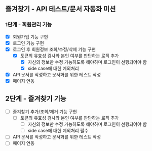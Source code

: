 ## 즐겨찾기 - API 테스트/문서 자동화 미션

### 1단계 - 회원관리 기능
-[x] 회원가입 기능 구현
-[x] 로그인 기능 구현
-[x] 로그인 후 회원정보 조회/수정/삭제 기능 구현
    -[x] 토큰의 유효성 검사와 본인 여부를 판단하는 로직 추가
        -[x] 자신의 정보만 수정 가능하도록 해야하며 로그인이 선행되어야 함
        -[x] side case에 대한 예외처리
-[x] API 문서를 작성하고 문서화를 위한 테스트 작성
-[x] 페이지 연동

## 2단계 - 즐겨찾기 기능
-[ ] 즐겨찾기 추가/조회/제거 기능 구현
    -[ ] 토큰의 유효성 검사와 본인 여부를 판단하는 로직 추가
        -[ ] 자신의 정보만 수정 가능하도록 해야하며 로그인이 선행되어야 함
        -[ ] side case에 대한 예외처리 필수
-[ ] API 문서를 작성하고 문서화를 위한 테스트 작성
-[ ] 페이지 연동